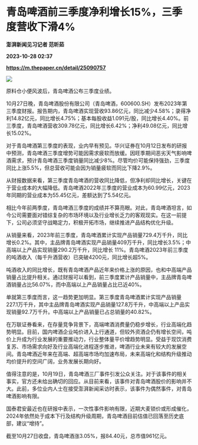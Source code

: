 # 青岛啤酒前三季度净利增长15%，三季度营收下滑4%
**澎湃新闻见习记者 范昕茹**

**2023-10-28 02:37**

**https://m.thepaper.cn/detail/25090757**

![](https://imagecloud.thepaper.cn/thepaper/image/276/23/761.jpg)

原料仓小便风波后，青岛啤酒公布三季度业绩。

10月27日晚，青岛啤酒股份有限公司（青岛啤酒，600600.SH）发布2023年第三季度财报。报告期内，青岛啤酒实现营收93.86亿元，同比减少4.58%；录得净利14.82亿元，同比增长4.75%；基本每股收益1.091元/股，同比增长4.40%。前三季度，青岛啤酒营收309.78亿元，同比增长6.42%；净利49.08亿元，同比增长15.02%。

对于青岛啤酒第三季度的表现，业内早有预见。华兴证券在10月12日发布的研报中预测，青岛啤酒三季度增势可能因需求疲软而放缓。因旺季期间恶劣天气影响啤酒需求，预计青岛啤酒三季度销量同比减少8%。尽管均价可能保持强劲，三季度同比上涨5.5%，但总营收可能会因为销量疲软而同比下降2.9%。

从财报数据来看，第三季度青岛啤酒的营收同比降低，但净利却同比增长，关键在于营业成本的大幅降低。青岛啤酒2022年三季度的营业成本为60.99亿元，2023年同期的营业成本为55.45亿元，差额达到了5.54亿元。

相比今年前两季度，青岛啤酒三季度的成绩并不算亮眼。对此，青岛啤酒坦言，如今公司需要面对错综复杂的市场环境以及行业增长乏力的客观现实。在这一前提下，公司必须坚守战略定力，积极开拓市场，继续推进产品结构优化升级。

从销量来看，2023年前三季度，青岛啤酒累计实现产品销量729.4万千升，同比增长0.2%。其中，主品牌青岛啤酒实现产品销量409万千升，同比增长3.5%；中高端以上产品实现销量290.2万千升，同比增长 11%。青岛啤酒2023年前三季度的吨酒收入（每千升酒营收）已突破4200元，同比增长超5%。

吨酒收入的同比增长，既有青岛啤酒产品近年来价格上涨的原因，也和中高端产品销量占比提升相关。通过财报可以看到，前三季度累计产品销量中，主品牌青岛啤酒销量占比56.07%，而中高端以上产品销量占比已近40%。

单就第三季度而言，这一趋势更加明显。第三季度青岛啤酒累计实现产品销量227.1万千升，其中主品牌青岛啤酒实现产品销量127.8万千升，中高端以上产品实现销量92.7万千升。中高端以上产品销量已占总销量的40.82%。

在万联证券看来，在存量竞争背景下，高端啤酒消费量仍稳步增长，行业高端化趋势明显。目前，国内啤酒企业吨价进入上行通道，但较外资酒企仍有增长空间，吨价上升成为行业发展的重要推动力，行业整体量平价增趋势明显。受益于现饮消费复苏、市场需求向好及行业高端化进程逐步推进，啤酒行业未来有较大的发展空间。青岛啤酒近年来在高端、超高端市场均加速布局，未来高端化和结构升级推动均价提升的空间广阔，业务发展长期向好。

值得注意的是，10月19日，青岛啤酒三厂事件引发公众关注。对于该事件的相关事实，官方还未给出确切的回应。从目前来看，该事件对青岛啤酒股价的影响并不大。此前，多位业内人士在接受澎湃新闻采访时表示，该事件为偶然事件，对青岛啤酒影响有限。

国泰君安最近也在研报中表示，一次性事件影响有限，近期大麦锁价或形成催化，2024年依然处于成本下行及结构升级周期，青岛啤酒目前估值已回落至历史底部，建议“增持”。

截至10月27日收盘，青岛啤酒涨3.05%，报84.40元，总市值961亿元。
